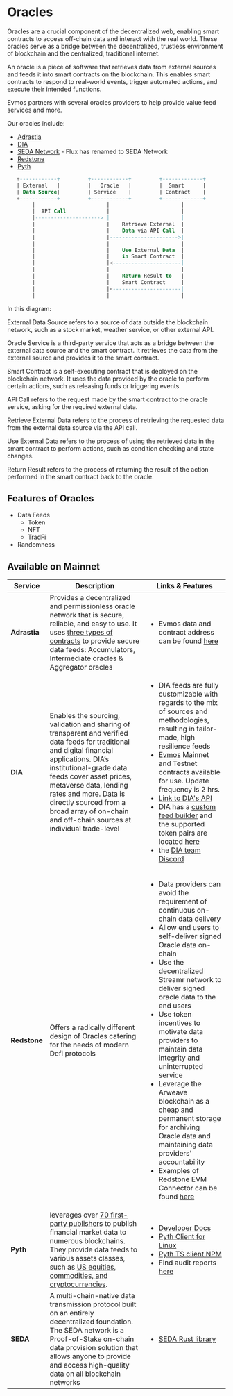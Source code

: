 # Oracles

Oracles are a crucial component of the decentralized web, enabling smart contracts to access off-chain data and interact
 with the real world.
These oracles serve as a bridge between the decentralized, trustless environment of blockchain and the centralized,
traditional internet.

An oracle is a piece of software that retrieves data from external sources and feeds it into smart contracts on the blockchain.
This enables smart contracts to respond to real-world events, trigger automated actions, and execute their intended functions.

Evmos partners with several oracles providers to help provide value feed services and more.

Our oracles include:

- [Adrastia](https://docs.adrastia.io/)
- [DIA](https://docs.diadata.org/introduction/readme)
- [SEDA Network](https://docs.seda.xyz/seda-network/introduction/the-oracle-problem) - Flux has renamed to SEDA Network
- [Redstone](https://docs.redstone.finance/docs/introduction)
- [Pyth](https://docs.pyth.network/)

``` sql
   +------------+         +------------+         +-------------+
   | External   |         |   Oracle   |         |  Smart      |
   | Data Source|         | Service    |         | Contract    |
   +------------+         +------------+         +-------------+
        |                       |                       |
        |  API Call             |                       |
        |---------------------> |                       |
        |                       |    Retrieve External  |
        |                       |    Data via API Call  |
        |                       |---------------------->|
        |                       |                       |
        |                       |    Use External Data  |
        |                       |    in Smart Contract  |
        |                       |<----------------------|
        |                       |                       |
        |                       |    Return Result to   |
        |                       |    Smart Contract     |
        |                       |<----------------------|
        |                       |                       |

```

In this diagram:

External Data Source refers to a source of data outside the blockchain network, such as a stock market, weather service,
 or other external API.

Oracle Service is a third-party service that acts as a bridge between the external data source and the smart contract.
 It retrieves the data from the external source and provides it to the smart contract.

Smart Contract is a self-executing contract that is deployed on the blockchain network. It uses the data provided by the
 oracle to perform certain actions, such as releasing funds or triggering events.

API Call refers to the request made by the smart contract to the oracle service, asking for the required external data.

Retrieve External Data refers to the process of retrieving the requested data from the external data source via the API call.

Use External Data refers to the process of using the retrieved data in the smart contract to perform actions, such as
condition checking and state changes.

Return Result refers to the process of returning the result of the action performed in the smart contract back to the oracle.

## Features of Oracles

- Data Feeds
    - Token
    - NFT
    - TradFi
- Randomness

## Available on Mainnet

| Service      | Description                                                                                                                                                                                                                                                                                                                                      | Links & Features                                                                                                                                                                                                                                                                                                                                                                                                                                                                                                                                                                                                                                                                                                |
| ------------ | ------------------------------------------------------------------------------------------------------------------------------------------------------------------------------------------------------------------------------------------------------------------------------------------------------------------------------------------------ | --------------------------------------------------------------------------------------------------------------------------------------------------------------------------------------------------------------------------------------------------------------------------------------------------------------------------------------------------------------------------------------------------------------------------------------------------------------------------------------------------------------------------------------------------------------------------------------------------------------------------------------------------------------------------------------------------------------- |
| **Adrastia** | Provides a decentralized and permissionless oracle network that is secure, reliable, and easy to use. It uses [three types of contracts](https://docs.adrastia.io/structure/contracts) to provide secure data feeds: Accumulators, Intermediate oracles & Aggregator oracles                                                                     | <ul><li>Evmos data and contract address can be found [here](https://docs.adrastia.io/deployments/evmos)</li></ul>                                                                                                                                                                                                                                                                                                                                                                                                                                                                                                                                                                                               |
| **DIA**      | Enables the sourcing, validation and sharing of transparent and verified data feeds for traditional and digital financial applications. DIA’s institutional-grade data feeds cover asset prices, metaverse data, lending rates and more. Data is directly sourced from a broad array of on-chain and off-chain sources at individual trade-level | <ul><li>DIA feeds are fully customizable with regards to the mix of sources and methodologies, resulting in tailor-made, high resilience feeds</li><li>[Evmos](https://docs.diadata.org/documentation/oracle-documentation/deployed-contracts#evmos) Mainnet and Testnet contracts available for use. Update frequency is 2 hrs.</li><li>[Link to DIA's API](https://docs.diadata.org/documentation/api-1)</li><li>DIA has a [custom feed builder](https://app.diadata.org/feed-builder) and the supported token pairs are located [here](https://docs.diadata.org/documentation/oracle-documentation/deployed-contracts#evmos)</li><li>the [DIA team Discord](https://go.diadata.org/dev-discord)</li></ul>    |
| **Redstone** | Offers a radically different design of Oracles catering for the needs of modern Defi protocols                                                                                                                                                                                                                                                   | <ul><li>Data providers can avoid the requirement of continuous on-chain data delivery</li><li>Allow end users to self-deliver signed Oracle data on-chain</li><li>Use the decentralized Streamr network to deliver signed oracle data to the end users</li><li>Use token incentives to motivate data providers to maintain data integrity and uninterrupted service</li><li>Leverage the Arweave blockchain as a cheap and permanent storage for archiving Oracle data and maintaining data providers' accountability</li><li>Examples of Redstone EVM Connector can be found [here](https://github.com/redstone-finance/redstone-evm-connector-examples/blob/main/contracts/example-custom-urls.sol)</li></ul> |
| **Pyth**     | leverages over [70 first-party publishers](https://pyth.network/publishers) to publish financial market data to numerous blockchains. They provide data feeds to various assets classes, such as [US equities, commodities, and cryptocurrencies](https://pyth.network/price-feeds/).                                                            | <ul><li>[Developer Docs](https://docs.pyth.network/)</li><li>[Pyth Client for Linux](https://github.com/pyth-network/pyth-client)</li><li>[Pyth TS client NPM](https://www.npmjs.com/package/@pythnetwork/client)</li><li>Find audit reports [here](https://github.com/pyth-network/audit-reports)</li></ul>                                                                                                                                                                                                                                                                                                                                                                                                    |
| **SEDA**     | A multi-chain-native data transmission protocol built on an entirely decentralized foundation. The SEDA network is a Proof-of-Stake on-chain data provision solution that allows anyone to provide and access high-quality data on all blockchain networks                                                                                       | <ul><li>[SEDA Rust library](https://github.com/sedaprotocol/seda-rust)</li></ul>                                                                                                                                                                                                                                                                                                                                                                                                                                                                                                                                                                                                                                |

